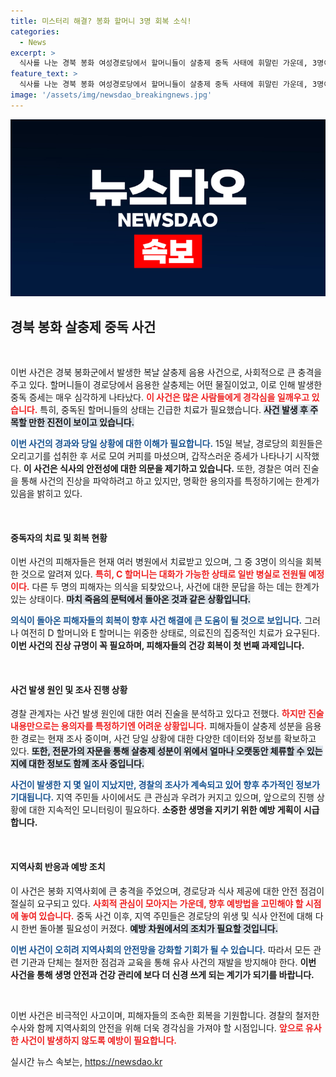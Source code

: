 ```yaml
---
title: 미스터리 해결? 봉화 할머니 3명 회복 소식!
categories:
  - News
excerpt: >
  식사를 나눈 경북 봉화 여성경로당에서 할머니들이 살충제 중독 사태에 휘말린 가운데, 3명이 의식을 되찾아 희망을 보였다. 그러나 사건의 전말은 여전히 미궁 속이다!
feature_text: >
  식사를 나눈 경북 봉화 여성경로당에서 할머니들이 살충제 중독 사태에 휘말린 가운데, 3명이 의식을 되찾아 희망을 보였다. 그러나 사건의 전말은 여전히 미궁 속이다!
image: '/assets/img/newsdao_breakingnews.jpg'
---
```


<p><img src="/assets/img/newsdao_breakingnews.jpg" alt="firstkoreanews 속보" /></p>

<h2 data-ke-size="size26">경북 봉화 살충제 중독 사건</h2>

<p data-ke-size="size16">&nbsp;</p>

<p>이번 사건은 경북 봉화군에서 발생한 복날 살충제 음용 사건으로, 사회적으로 큰 충격을 주고 있다. 할머니들이 경로당에서 음용한 살충제는 어떤 물질이었고, 이로 인해 발생한 중독 증세는 매우 심각하게 나타났다. <b><span style="color: #ee2323;">이 사건은 많은 사람들에게 경각심을 일깨우고 있습니다.</span></b> 특히, 중독된 할머니들의 상태는 긴급한 치료가 필요했습니다. <b><span style="background-color: #21538527;">사건 발생 후 주목할 만한 진전이 보이고 있습니다.</span></b></p>

<p><b><span style="color: #1a5490;">이번 사건의 경과와 당일 상황에 대한 이해가 필요합니다.</span></b> 15일 복날, 경로당의 회원들은 오리고기를 섭취한 후 서로 모여 커피를 마셨으며, 갑작스러운 증세가 나타나기 시작했다. <b>이 사건은 식사의 안전성에 대한 의문을 제기하고 있습니다.</b> 또한, 경찰은 여러 진술을 통해 사건의 진상을 파악하려고 하고 있지만, 명확한 용의자를 특정하기에는 한계가 있음을 밝히고 있다.</p>

<p data-ke-size="size16">&nbsp;</p>

<h4>중독자의 치료 및 회복 현황</h4>

<p>이번 사건의 피해자들은 현재 여러 병원에서 치료받고 있으며, 그 중 3명이 의식을 회복한 것으로 알려져 있다. <b><span style="color: #ee2323;">특히, C 할머니는 대화가 가능한 상태로 일반 병실로 전원될 예정이다.</span></b> 다른 두 명의 피해자는 의식을 되찾았으나, 사건에 대한 문답을 하는 데는 한계가 있는 상태이다. <b><span style="background-color: #21538527;">마치 죽음의 문턱에서 돌아온 것과 같은 상황입니다.</span></b> </p>

<p><b><span style="color: #1a5490;">의식이 돌아온 피해자들의 회복이 향후 사건 해결에 큰 도움이 될 것으로 보입니다.</span></b> 그러나 여전히 D 할머니와 E 할머니는 위중한 상태로, 의료진의 집중적인 치료가 요구된다. <b>이번 사건의 진상 규명이 꼭 필요하며, 피해자들의 건강 회복이 첫 번째 과제입니다.</b></p>

<p data-ke-size="size16">&nbsp;</p>

<h4>사건 발생 원인 및 조사 진행 상황</h4>

<p>경찰 관계자는 사건 발생 원인에 대한 여러 진술을 분석하고 있다고 전했다. <b><span style="color: #ee2323;">하지만 진술 내용만으로는 용의자를 특정하기엔 어려운 상황입니다.</span></b> 피해자들이 살충제 성분을 음용한 경로는 현재 조사 중이며, 사건 당일 상황에 대한 다양한 데이터와 정보를 확보하고 있다. <b><span style="background-color: #21538527;">또한, 전문가의 자문을 통해 살충제 성분이 위에서 얼마나 오랫동안 체류할 수 있는지에 대한 정보도 함께 조사 중입니다.</span></b></p>

<p><b><span style="color: #1a5490;">사건이 발생한 지 몇 일이 지났지만, 경찰의 조사가 계속되고 있어 향후 추가적인 정보가 기대됩니다.</span></b> 지역 주민들 사이에서도 큰 관심과 우려가 커지고 있으며, 앞으로의 진행 상황에 대한 지속적인 모니터링이 필요하다. <b>소중한 생명을 지키기 위한 예방 게획이 시급합니다.</b></p>

<p data-ke-size="size16">&nbsp;</p>

<h4>지역사회 반응과 예방 조치</h4>

<p>이 사건은 봉화 지역사회에 큰 충격을 주었으며, 경로당과 식사 제공에 대한 안전 점검이 절실히 요구되고 있다. <b><span style="color: #ee2323;">사회적 관심이 모아지는 가운데, 향후 예방법을 고민해야 할 시점에 놓여 있습니다.</span></b> 중독 사건 이후, 지역 주민들은 경로당의 위생 및 식사 안전에 대해 다시 한번 돌아볼 필요성이 커졌다. <b><span style="background-color: #21538527;">예방 차원에서의 조치가 필요할 것입니다.</span></b></p>

<p><b><span style="color: #1a5490;">이번 사건이 오히려 지역사회의 안전망을 강화할 기회가 될 수 있습니다.</span></b> 따라서 모든 관련 기관과 단체는 철저한 점검과 교육을 통해 유사 사건의 재발을 방지해야 한다. <b>이번 사건을 통해 생명 안전과 건강 관리에 보다 더 신경 쓰게 되는 계기가 되기를 바랍니다.</b></p>

<p data-ke-size="size16">&nbsp;</p>

<p>이번 사건은 비극적인 사고이며, 피해자들의 조속한 회복을 기원합니다. 경찰의 철저한 수사와 함께 지역사회의 안전을 위해 더욱 경각심을 가져야 할 시점입니다. <b><span style="color: #ee2323;">앞으로 유사한 사건이 발생하지 않도록 예방이 필요합니다.</span></b> </p>
실시간 뉴스 속보는, <a href="https://newsdao.kr" rel="dofollow">https://newsdao.kr</a>


